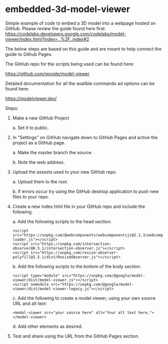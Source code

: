 # embedded-3d-model-viewer
Simple example of code to embed a 3D model into a webpage hosted on GitHub. Please review the guide found here first:
https://codelabs.developers.google.com/codelabs/model-viewer/index.html?index=..%2F..index#2

The below steps are based on this guide and are meant to help connect the guide to Github Pages. 

The GitHub repo for the scripts being used can be found here:

https://github.com/google/model-viewer

Detailed documentation for all the availble commands ad options can be found here:

https://modelviewer.dev/

Steps:

1. Make a new GitHub Project

    a. Set it to public.
    
2. In "Settings" on GitHub navigate down to GitHub Pages and active the project as a GitHub page. 

    a. Make the master branch the source.
    
    b. Note the web address.
    
3. Upload the assests used to your new GitHub repo.

    a. Upload them to the root.
    
    b. If errors occur try using the GitHub desktop application to push new files to your repo.
    
4. Create a new index.html file in your GitHub repo and include the following.
    
    a. Add the following scripts to the head section:
    
       <script src="https://unpkg.com/@webcomponents/webcomponentsjs@2.1.3/webcomponents-loader.js"></script>
       <script src="https://unpkg.com/intersection-observer@0.5.1/intersection-observer.js"></script>
       <script src="https://unpkg.com/resize-observer-polyfill@1.5.1/dist/ResizeObserver.js"></script>
         
    b. Add the following scripts to the bottom of the body section:
    
       <script type="module" src="https://unpkg.com/@google/model-viewer/dist/model-viewer.js"></script>
       <script nomodule src="https://unpkg.com/@google/model-viewer/dist/model-viewer-legacy.js"></script>
         
    c. Add the following to create a model viewer, using your own source URL and alt text:
    
       <model-viewer src="your source here" alt="Your alt text here."></model-viewer>
    
    d. Add other elements as desired.
    
5. Test and share using the URL from the GitHub Pages section.
